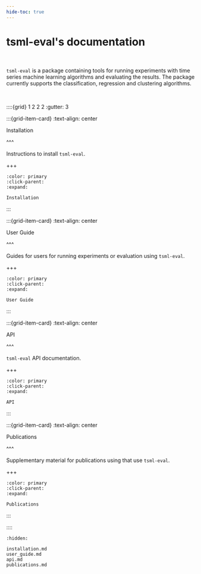 ```yaml
---
hide-toc: true
---
```


# tsml-eval's documentation

<br>

`tsml-eval` is a package containing tools for running experiments with time series
machine learning algorithms and evaluating the results. The package currently supports
the classification, regression and clustering algorithms.

<br>

::::{grid} 1 2 2 2
:gutter: 3

:::{grid-item-card}
:text-align: center

Installation

^^^

Instructions to install `tsml-eval`.

+++

```{button-ref} installation
:color: primary
:click-parent:
:expand:

Installation
```

:::

:::{grid-item-card}
:text-align: center

User Guide

^^^

Guides for users for running experiments or evaluation using `tsml-eval`.

+++

```{button-ref} user_guide
:color: primary
:click-parent:
:expand:

User Guide
```

:::


:::{grid-item-card}
:text-align: center

API

^^^

``tsml-eval`` API documentation.

+++

```{button-ref} api
:color: primary
:click-parent:
:expand:

API
```

:::

:::{grid-item-card}
:text-align: center

Publications

^^^

Supplementary material for publications using that use `tsml-eval`.

+++

```{button-ref} publications
:color: primary
:click-parent:
:expand:

Publications
```

:::

::::


```{toctree}
:hidden:

installation.md
user_guide.md
api.md
publications.md
```
